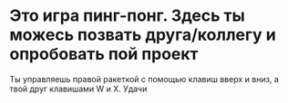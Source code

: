 #  Это игра пинг-понг. Здесь ты  можесь позвать друга/коллегу и опробовать пой проект

Ты управляешь правой ракеткой с помощью клавиш вверх и вниз, а твой друг клавишами W и X. Удачи                                                                                                                          
